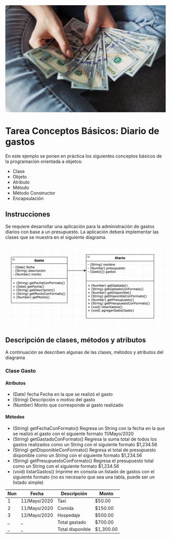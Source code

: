<img src="img/portada.jpg">

# Tarea Conceptos Básicos: Diario de gastos

En este ejemplo se ponen en práctica los siguientes conceptos básicos de la programación orientada a objetos:

- Clase
- Objeto
- Atributo
- Método
- Método Constructor
- Encapsulación

## Instrucciones

Se requiere desarrollar una aplicación para la  administración de gastos diarios con base a un presupuesto. La aplicación deberá implementar las clases que se muestra en el siguiente diagrama.

<img src="img/diagrama-uml.png">

## Descripción de clases, métodos y atributos

A continuación se describen algunas de las clases, métodos y atributos del diagrama

### Clase Gasto

#### Atributos
- (Date) fecha Fecha en la que se realizó el gasto
- (String) Descripción o motivo del gasto
- (Number) Monto que corresponde al gasto realizado

#### Métodos
- (String) getFechaConFormato() Regresa un String con la fecha en la que se realizó el gasto con el siguiente formato 11/Mayo/2020
- (String) getGastadoConFormato() Regresa la suma total de todos los gastos realizados como un String con el siguiente formato $1,234.56
- (String) getDisponibleConFormato() Regresa el total de presupuesto disponible como un String con el siguiente formato $1,234.56
- (String) getPresupuestoConFormato() Regresa el presupuesto total como un String con el siguiente formato $1,234.56
- (void) listarGastos() Imprime en consola un listado de gastos con el siguiente formato (no es necesario que sea una tabla, puede ser un listado simple)

Nun | Fecha | Descripción | Monto
--- | --- | --- | --- 
1 | 11/Mayo/2020 | Taxi | $50.00
2 | 11/Mayo/2020 | Comida| $150.00
3 | 12/Mayo/2020 | Hospedaje | $500.00
 _ | _ | Total gastado | $700.00
 _ | _ | Total disponible | $1,300.00
  



